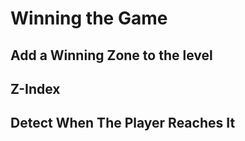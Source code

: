 # Winning the Game

## Add a Winning Zone to the level

## Z-Index

## Detect When The Player Reaches It
